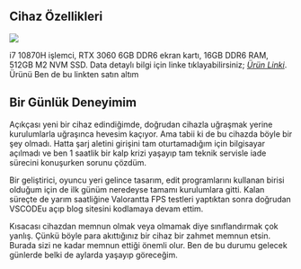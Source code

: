## Cihaz Özellikleri
![](https://productimages.hepsiburada.net/s/42/375/10733383745586.jpg)

i7 10870H işlemci, RTX 3060 6GB DDR6 ekran kartı, 16GB DDR6 RAM, 512GB M2 NVM SSD. Data detaylı bilgi için linke tıklayabilirsiniz;  *[Ürün Linki](https://www.hepsiburada.com/hp-omen-15-ek1003nt-intel-core-i7-10870h-16gb-512gb-ssd-rtx3060-freedos-15-6-fhd-tasinabilir-bilgisayar-39c74ea-p-HBCV00000FA55F)*. Ürünü Ben de bu linkten satın altım

## Bir Günlük Deneyimim
Açıkçası yeni bir cihaz edindiğimde, doğrudan cihazla uğraşmak yerine kurulumlarla uğraşınca hevesim kaçıyor. Ama tabii ki de bu cihazda böyle bir şey olmadı. Hatta şarj aletini girişini tam oturtamadığım için bilgisayar açılmadı ve ben 1 saatlik bir kalp krizi yaşayıp tam teknik servisle iade sürecini konuşurken sorunu çözdüm. 

Bir geliştirici, oyuncu yeri gelince tasarım, edit programlarını kullanan birisi olduğum için de ilk günüm neredeyse tamamı kurulumlara gitti. Kalan süreçte de yarım saatliğine Valorantta FPS testleri yaptıktan sonra doğrudan VSCODEu açıp blog sitesini kodlamaya devam ettim.

Kısacası cihazdan memnun olmak veya olmamak diye sınıflandırmak çok yanlış. Çünkü böyle para akıttığınız bir cihaz bir zahmet memnun etsin. Burada sizi ne kadar memnun ettiği önemli olur. Ben de bu durumu gelecek günlerde belki de aylarda yaşayıp göreceğim.

